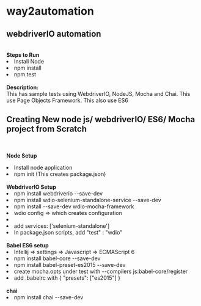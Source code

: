 # way2automation
<h2>webdriverIO automation</h2><br>
<b>Steps to Run </b>
<li>Install Node</li>
<li>npm install</li>
<li>npm test</li>
<br>
<b>Description:</b><br>
This has sample tests using WebdriverIO, NodeJS, Mocha and Chai. This use Page Objects Framework. This also use ES6

<h2>Creating New node js/ webdriverIO/ ES6/ Mocha project from Scratch</h2><br>

<b> Node Setup </b>
<li>Install node application</li>
<li>npm init (This creates package.json)</li>

<br>
<b>WebdriverIO Setup</b>
<li>npm install webdriverio --save-dev</li>
<li>npm install wdio-selenium-standalone-service --save-dev</li>
<li>npm install --save-dev wdio-mocha-framework</li>
<li>wdio config => which creates configuration</li>
<li><li>add services: ['selenium-standalone']</li>
<li>In package.json scripts, add "test" : "wdio"</li>
<br>
<b>Babel ES6 setup</b>
<li>Intellij => settings => Javascript => ECMAScript 6</li>
<li>npm install babel-core --save-dev</li>
<li>npm install babel-preset-es2015 --save-dev</li>
<li>create mocha.opts under test with --compilers js:babel-core/register</li>
<li> add .babelrc with {  "presets": ["es2015"] }</li>
 <br>
 <b>
 chai</b>
<li>npm install chai --save-dev</li>
